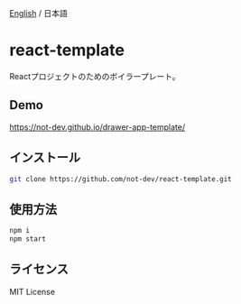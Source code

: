 [English](./README.md) / 日本語

<!-- ![](./res/) -->

# react-template

Reactプロジェクトのためのボイラープレート。

## Demo

<https://not-dev.github.io/drawer-app-template/>

## インストール

```sh
git clone https://github.com/not-dev/react-template.git
```

## 使用方法

```sh
npm i
npm start
```

## ライセンス

MIT License
